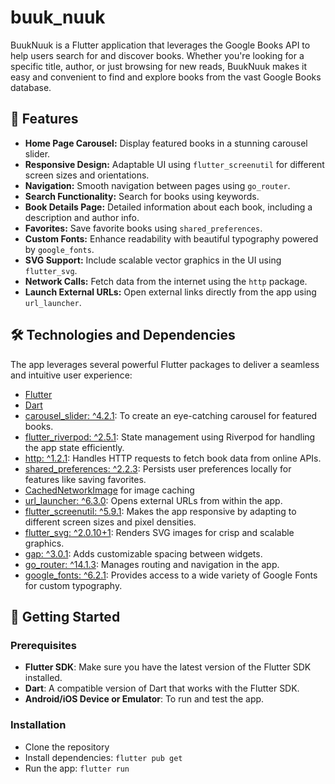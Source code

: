 # buuk_nuuk

BuukNuuk is a Flutter application that leverages the Google Books API to help users search for and discover books. Whether you're looking for a specific title, author, or just browsing for new reads, BuukNuuk makes it easy and convenient to find and explore books from the vast Google Books database.

## 🌟 Features

- **Home Page Carousel:** Display featured books in a stunning carousel slider.
- **Responsive Design:** Adaptable UI using `flutter_screenutil` for different screen sizes and orientations.
- **Navigation:** Smooth navigation between pages using `go_router`.
- **Search Functionality:** Search for books using keywords.
- **Book Details Page:** Detailed information about each book, including a description and author info.
- **Favorites:** Save favorite books using `shared_preferences`.
- **Custom Fonts:** Enhance readability with beautiful typography powered by `google_fonts`.
- **SVG Support:** Include scalable vector graphics in the UI using `flutter_svg`.
- **Network Calls:** Fetch data from the internet using the `http` package.
- **Launch External URLs:** Open external links directly from the app using `url_launcher`.
  
## 🛠️ Technologies and Dependencies

The app leverages several powerful Flutter packages to deliver a seamless and intuitive user experience:

- [Flutter](https://flutter.dev/)
- [Dart](https://dart.dev/)
- [carousel_slider: ^4.2.1](https://pub.dev/packages/carousel_slider): To create an eye-catching carousel for featured books.
- [flutter_riverpod: ^2.5.1](https://pub.dev/packages/flutter_riverpod): State management using Riverpod for handling the app state efficiently.
- [http: ^1.2.1](https://pub.dev/packages/http): Handles HTTP requests to fetch book data from online APIs.
- [shared_preferences: ^2.2.3](https://pub.dev/packages/shared_preferences): Persists user preferences locally for features like saving favorites.
- [CachedNetworkImage](https://pub.dev/packages/cached_network_image) for image caching
- [url_launcher: ^6.3.0](https://pub.dev/packages/url_launcher): Opens external URLs from within the app.
- [flutter_screenutil: ^5.9.1](https://pub.dev/packages/flutter_screenutil): Makes the app responsive by adapting to different screen sizes and pixel densities.
- [flutter_svg: ^2.0.10+1](https://pub.dev/packages/flutter_svg): Renders SVG images for crisp and scalable graphics.
- [gap: ^3.0.1](https://pub.dev/packages/gap): Adds customizable spacing between widgets.
- [go_router: ^14.1.3](https://pub.dev/packages/go_router): Manages routing and navigation in the app.
- [google_fonts: ^6.2.1](https://pub.dev/packages/google_fonts): Provides access to a wide variety of Google Fonts for custom typography.



## 🚀 Getting Started

### Prerequisites

- **Flutter SDK**: Make sure you have the latest version of the Flutter SDK installed.
- **Dart**: A compatible version of Dart that works with the Flutter SDK.
- **Android/iOS Device or Emulator**: To run and test the app.

### Installation
- Clone the repository
- Install dependencies:  `flutter pub get`
- Run the app:  `flutter run`
